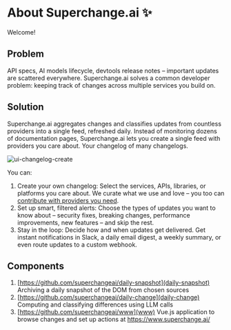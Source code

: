 # About Superchange.ai ✨

Welcome!

## Problem

API specs, AI models lifecycle, devtools release notes – important updates are scattered everywhere. Superchange.ai solves a common developer problem: keeping track of changes across multiple services you build on.

## Solution

Superchange.ai aggregates changes and classifies updates from countless providers into a single feed, refreshed daily. Instead of monitoring dozens of documentation pages, Superchange.ai lets you create a single feed with providers you care about. Your changelog of many changelogs.

![ui-changelog-create](https://github.com/user-attachments/assets/4467fe95-b078-4009-86f9-b7292afb4e4d)


You can:

1. Create your own changelog: Select the services, APIs, libraries, or platforms you care about. We curate what we use and love – you too can [contribute with providers you need](https://www.superchange.ai/providers/all#more).
2. Set up smart, filtered alerts: Choose the types of updates you want to know about – security fixes, breaking changes, performance improvements, new features – and skip the rest.
3. Stay in the loop: Decide how and when updates get delivered. Get instant notifications in Slack, a daily email digest, a weekly summary, or even route updates to a custom webhook.

## Components

1. [https://github.com/superchangeai/daily-snapshot](daily-snapshot) Archiving a daily snapshot of the DOM from chosen sources
2. [https://github.com/superchangeai/daily-change](daily-change) Computing and classifying differences using LLM calls
3. [https://github.com/superchangeai/www](www) Vue.js application to browse changes and set up actions at https://www.superchange.ai/
